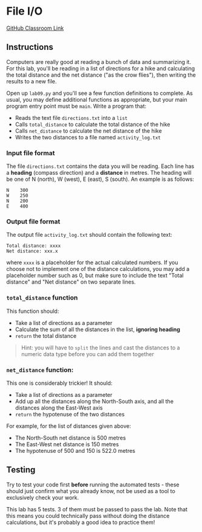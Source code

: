 # File I/O
[GitHub Classroom Link](https://classroom.github.com/a/Vm_z4PfH)

## Instructions
Computers are really good at reading a bunch of data and summarizing it. For this lab, you'll be reading in a list of directions for a hike and calculating the total distance and the net distance ("as the crow flies"), then writing the results to a new file.

Open up `lab09.py` and you'll see a few function definitions to complete. As usual, you may define additional functions as appropriate, but your main program entry point must be `main`. Write a program that:
- Reads the text file `directions.txt` into a `list`
- Calls `total_distance` to calculate the total distance of the hike
- Calls `net_distance` to calculate the net distance of the hike
- Writes the two distances to a file named `activity_log.txt`

### Input file format
The file `directions.txt` contains the data you will be reading. Each line has a **heading** (compass direction) and a **distance** in metres. The heading will be one of N (north), W (west), E (east), S (south). An example is as follows:

```plaintext
N    300
W    250
N    200
E    400
```

### Output file format
The output file `activity_log.txt` should contain the following text:

```plaintext
Total distance: xxxx
Net distance: xxx.x
```

where `xxxx` is a placeholder for the actual calculated numbers. If you choose not to implement one of the distance calculations, you may add a placeholder number such as 0, but make sure to include the text "Total distance" and "Net distance" on two separate lines.

### `total_distance` function
This function should:
- Take a list of directions as a parameter
- Calculate the sum of all the distances in the list, **ignoring heading**
- `return` the total distance 

> Hint: you will have to `split` the lines and cast the distances to a numeric data type before you can add them together

### `net_distance` function:
This one is considerably trickier! It should:
- Take a list of directions as a parameter
- Add up all the distances along the North-South axis, and all the distances along the East-West axis
- `return` the hypotenuse of the two distances

For example, for the list of distances given above:
- The North-South net distance is 500 metres
- The East-West net distance is 150 metres
- The hypotenuse of 500 and 150 is 522.0 metres

## Testing
Try to test your code first **before** running the automated tests - these should just confirm what you already know, not be used as a tool to exclusively check your work.

This lab has 5 tests. 3 of them must be passed to pass the lab. Note that this means you could technically pass without doing the distance calculations, but it's probably a good idea to practice them!